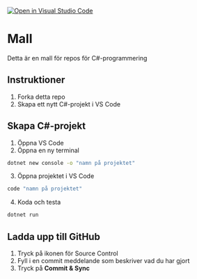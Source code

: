 [![Open in Visual Studio Code](https://classroom.github.com/assets/open-in-vscode-718a45dd9cf7e7f842a935f5ebbe5719a5e09af4491e668f4dbf3b35d5cca122.svg)](https://classroom.github.com/online_ide?assignment_repo_id=11560989&assignment_repo_type=AssignmentRepo)
# Mall
Detta är en mall för repos för C#-programmering

## Instruktioner

1. Forka detta repo
2. Skapa ett nytt C#-projekt i VS Code

## Skapa C#-projekt

1. Öppna VS Code
2. Öppna en ny terminal

```bash
dotnet new console -o "namn på projektet"
```

3. Öppna projektet i VS Code

```bash
code "namn på projektet"
```

4. Koda och testa

```bash
dotnet run
```

## Ladda upp till GitHub

1. Tryck på ikonen för Source Control
2. Fyll i en commit meddelande som beskriver vad du har gjort
3. Tryck på **Commit & Sync**
